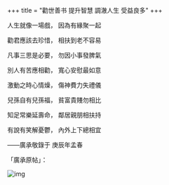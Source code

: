 +++
title = "勸世善书 提升智慧 調澈人生 受益良多"
+++

人生就像一場戲，
因為有緣聚一起

勸君應該去珍惜，
相扶到老不容易

凡事三思是必要，
勿因小事發脾氣

別人有苦應相勸，
寬心安慰最如意

激動之時心情燥，
傷神費力失禮儀

兒孫自有兒孫福，
貧富貴賤勿相比

知足常樂延壽命，
鄰居親朋相扶持

有說有笑解憂鬱，
內外上下總相宜


——廣承敬錄于
庚辰年孟春


「廣承原帖」：

![img](https://linxz-aliyun.oss-cn-shenzhen.aliyuncs.com/images/good-mind.png)